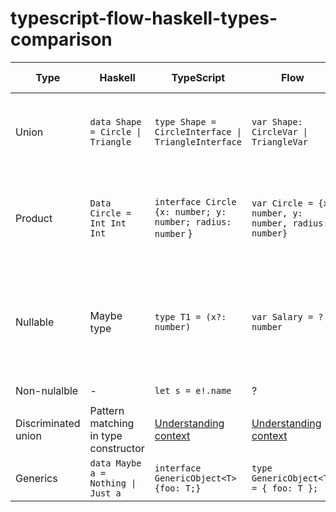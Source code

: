 # typescript-flow-haskell-types-comparison

| Type  | Haskell  | TypeScript  | Flow | JsDoc | JSON Schema  |
|---|---|---|---|---|---|
| Union  |  `data Shape = Circle \| Triangle` | `type Shape = CircleInterface \| TriangleInterface`  |  `var Shape: CircleVar \| TriangleVar` | `({x: number, y: number, r: number}|{{x: number, y: number, a: number, b: number, c: number}})` |`anyOf: [{ type: "object"}, { type: "object"}]` |
|Product|`Data Circle = Int Int Int`| `interface Circle {x: number; y: number; radius: number` }| `var Circle = {x: number, y: number, radius: number}` | `{{x: number; y: number; radius: number}}` | `type: "object", properties: {x: "number", y: "number", radius: "number"}` |
| Nullable | Maybe type | `type T1 = (x?: number)` | `var Salary = ?number` | `{?number}` | Depends on parser, either `type: null` if it supports undefined as well or using `required` |
| Non-nulalble | - | `let s = e!.name` | ? | `{!{number}}`  | - | `required: ['field']` |
| Discriminated union  |  Pattern matching in type constructor | [Understanding context](https://github.com/Microsoft/TypeScript/pull/9163)  |  [Understanding context](https://flowtype.org/blog/2015/07/03/Disjoint-Unions.html) |  - | - |
|Generics| `data Maybe a = Nothing \| Just a`  | `interface GenericObject<T> {foo: T;}` | `type GenericObject<T> = { foo: T };` | - | - |
